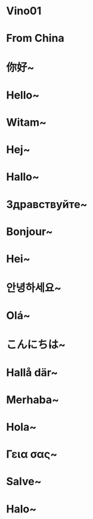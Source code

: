 # Vino01
# From China
# 你好~
# Hello~
# Witam~
# Hej~
# Hallo~
# Здравствуйте~
# Bonjour~
# Hei~
# 안녕하세요~
# Olá~
# こんにちは~
# Hallå där~
# Merhaba~
# Hola~
# Γεια σας~
# Salve~
# Halo~
